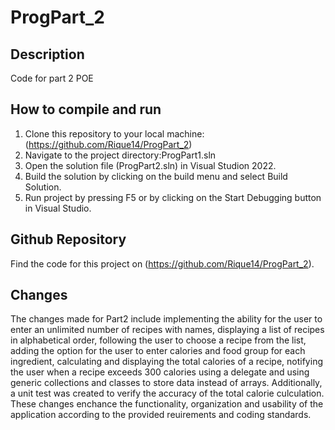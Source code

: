 # ProgPart_2
## Description 
Code for part 2 POE
## How to compile and run
1. Clone this repository to your local machine:(https://github.com/Rique14/ProgPart_2)
2. Navigate to the project directory:ProgPart1.sln
3. Open the solution file (ProgPart2.sln) in Visual Studion 2022.
4. Build the solution by clicking on the build menu and select Build Solution.
5. Run project by pressing F5 or by clicking on the Start Debugging button in Visual Studio.
## Github Repository
Find the code for this project on (https://github.com/Rique14/ProgPart_2).
## Changes   
The changes made for Part2 include implementing the ability for the user to enter an unlimited number of recipes with names, displaying a list of recipes in alphabetical order, following the user to choose a recipe from the list, adding the option for the user to enter calories and food group for each ingredient, calculating and displaying the total calories of a recipe, notifying the user when a recipe exceeds 300 calories using a delegate and using generic collections and classes to store data instead of arrays. Additionally, a unit test was created to verify the accuracy of the total calorie culculation. These changes enchance the functionality, organization and usability of the application according to the provided reuirements and coding standards.
